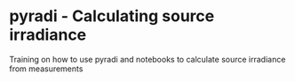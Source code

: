 # pyradi - Calculating source irradiance
Training on how to use pyradi and notebooks to calculate source irradiance from measurements
